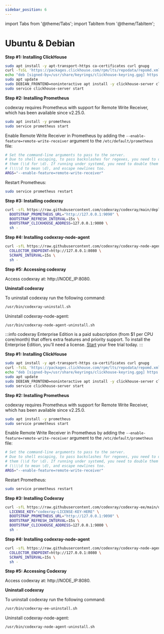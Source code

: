 ```yaml
---
sidebar_position: 6
---
```


import Tabs from '@theme/Tabs';
import TabItem from '@theme/TabItem';

# Ubuntu & Debian

<Tabs queryString="edition">
  <TabItem value="ce" label="Community Edition" default>

**Step #1: Installing ClickHouse**

```bash
sudo apt install -y apt-transport-https ca-certificates curl gnupg
curl -fsSL 'https://packages.clickhouse.com/rpm/lts/repodata/repomd.xml.key' | sudo gpg --dearmor -o /usr/share/keyrings/clickhouse-keyring.gpg
echo "deb [signed-by=/usr/share/keyrings/clickhouse-keyring.gpg] https://packages.clickhouse.com/deb stable main" | sudo tee /etc/apt/sources.list.d/clickhouse.list
sudo apt update
sudo DEBIAN_FRONTEND=noninteractive apt install -y clickhouse-server clickhouse-client
sudo service clickhouse-server start
```

**Step #2: Installing Prometheus**

codexray requires Prometheus with support for Remote Write Receiver, which has been available since v2.25.0.

```bash
sudo apt install -y prometheus
sudo service prometheus start
```

Enable Remote Write Receiver in Prometheus by adding the `--enable-feature=remote-write-receiver` argument to the `/etc/default/prometheus` file:

```bash
# Set the command-line arguments to pass to the server.
# Due to shell escaping, to pass backslashes for regexes, you need to double
# them (\\d for \d). If running under systemd, you need to double them again
# (\\\\d to mean \d), and escape newlines too.
ARGS="--enable-feature=remote-write-receiver"
```

Restart Prometheus:

```bash
sudo service prometheus restart
```

**Step #3: Installing codexray**

```bash
curl -sfL https://raw.githubusercontent.com/codexray/codexray/main/deploy/install.sh | \
  BOOTSTRAP_PROMETHEUS_URL="http://127.0.0.1:9090" \
  BOOTSTRAP_REFRESH_INTERVAL=15s \
  BOOTSTRAP_CLICKHOUSE_ADDRESS=127.0.0.1:9000 \
  sh -
```

**Step #4: Installing codexray-node-agent**

```bash
curl -sfL https://raw.githubusercontent.com/codexray/codexray-node-agent/main/install.sh | \
  COLLECTOR_ENDPOINT=http://127.0.0.1:8080 \
  SCRAPE_INTERVAL=15s \
  sh -
```

**Step #5: Accessing codexray**

Access codexray at: http://NODE_IP:8080.

**Uninstall codexray**

To uninstall codexray run the following command:

```bash
/usr/bin/codexray-uninstall.sh
```

Uninstall codexray-node-agent:

```bash
/usr/bin/codexray-node-agent-uninstall.sh
```
  </TabItem>

  <TabItem value="ee" label="Enterprise Edition">

:::info
codexray Enterprise Edition is a paid subscription (from $1 per CPU core/month) that offers extra features and priority support.
To install the Enterprise Edition, you'll need a license. [Start](https://codexray.com/account) your free trial today.
:::

**Step #1: Installing ClickHouse**

```bash
sudo apt install -y apt-transport-https ca-certificates curl gnupg
curl -fsSL 'https://packages.clickhouse.com/rpm/lts/repodata/repomd.xml.key' | sudo gpg --dearmor -o /usr/share/keyrings/clickhouse-keyring.gpg
echo "deb [signed-by=/usr/share/keyrings/clickhouse-keyring.gpg] https://packages.clickhouse.com/deb stable main" | sudo tee /etc/apt/sources.list.d/clickhouse.list
sudo apt update
sudo DEBIAN_FRONTEND=noninteractive apt install -y clickhouse-server clickhouse-client
sudo service clickhouse-server start
```

**Step #2: Installing Prometheus**

codexray requires Prometheus with support for Remote Write Receiver, which has been available since v2.25.0.

```bash
sudo apt install -y prometheus
sudo service prometheus start
```

Enable Remote Write Receiver in Prometheus by adding the `--enable-feature=remote-write-receiver` argument to the `/etc/default/prometheus` file:

```bash
# Set the command-line arguments to pass to the server.
# Due to shell escaping, to pass backslashes for regexes, you need to double
# them (\\d for \d). If running under systemd, you need to double them again
# (\\\\d to mean \d), and escape newlines too.
ARGS="--enable-feature=remote-write-receiver"
```

Restart Prometheus:

```bash
sudo service prometheus restart
```

**Step #3: Installing Codexray**

```bash
curl -sfL https://raw.githubusercontent.com/codexray/codexray-ee/main/deploy/install.sh | \
  LICENSE_KEY="codexray-LICENSE-KEY-HERE" \
  BOOTSTRAP_PROMETHEUS_URL="http://127.0.0.1:9090" \
  BOOTSTRAP_REFRESH_INTERVAL=15s \
  BOOTSTRAP_CLICKHOUSE_ADDRESS=127.0.0.1:9000 \
  sh -
```

**Step #4: Installing codexray-node-agent**

```bash
curl -sfL https://raw.githubusercontent.com/codexray/codexray-node-agent/main/install.sh | \
  COLLECTOR_ENDPOINT=http://127.0.0.1:8080 \
  SCRAPE_INTERVAL=15s \
  sh -
```

**Step #5: Accessing Codexray**

Access codexray at: http://NODE_IP:8080.

**Uninstall codexray**

To uninstall codexray run the following command:

```bash
/usr/bin/codexray-ee-uninstall.sh
```

Uninstall codexray-node-agent:

```bash
/usr/bin/codexray-node-agent-uninstall.sh
```
</TabItem>
</Tabs>
